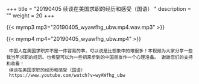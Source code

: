 +++
title = "20190405  续谈在美国求职的经历和感受（国语） "
description = ""
weight = 20
+++

{{< mymp3 mp3="20190405_wyawfhg_ubw.mp4.wav.mp3" >}}

{{< mymp4 mp4="20190405_wyawfhg_ubw.mp4" >}}

     中国人在美国求职并不是一件容易的事，可以说是比想象中的难很多！本视频为大家分享一些我当年求职的经历。也希望可以为一些初来步到的中国朋友作一个心理准备。 谢谢您们的支持和收看！ 
     续谈在美国求职的经历和感受（国语） 
     https://www.youtube.com/watch?v=wyAWfhg_ubw 
